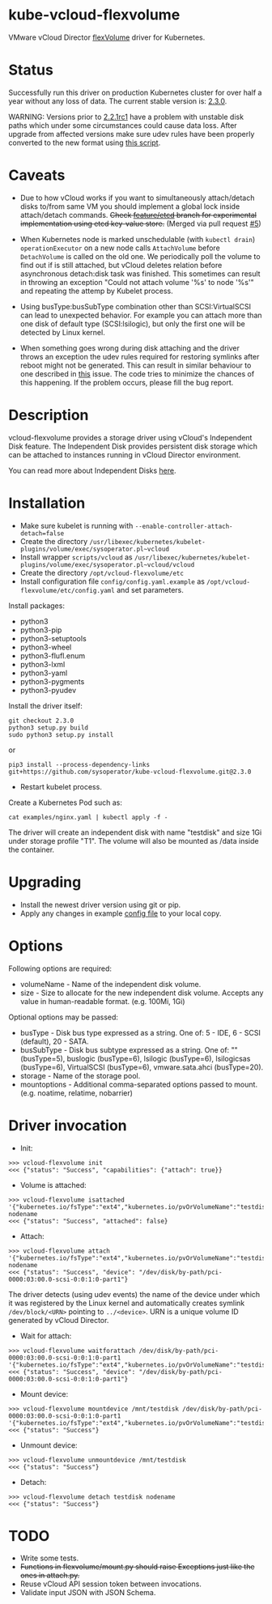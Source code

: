 kube-vcloud-flexvolume
======================

VMware vCloud Director [flexVolume](https://kubernetes.io/docs/concepts/storage/volumes/#out-of-tree-volume-plugins)
driver for Kubernetes.


Status
======

Successfully run this driver on production Kubernetes cluster for over half a year without any loss of data.
The current stable version is: [2.3.0](../../releases/tag/2.3.0).

WARNING: Versions prior to [2.2.1rc1](../../releases/tag/2.2.1rc1) have a problem with unstable disk paths which under some circumstances could cause data loss.
After upgrade from affected versions make sure udev rules have been properly converted to the new format using [this script](scripts/fix_udev_rules.sh).


Caveats
=======

*  Due to how vCloud works if you want to simultaneously attach/detach disks to/from same VM you should implement a global lock inside attach/detach commands. ~~Check [feature/etcd](../../tree/feature/etcd) branch for experimental implementation using etcd key-value store.~~ (Merged via pull request [#5](../../pr/5))

*  When Kubernetes node is marked unschedulable (with `kubectl drain`) `operationExecutor` on a new node calls `AttachVolume` before `DetachVolume` is called on the old one. We periodically poll the volume to find out if is still attached, but vCloud deletes relation before asynchronous detach:disk task was finished. This sometimes can result in throwing an exception "Could not attach volume '%s' to node '%s'" and repeating the attemp by Kubelet process.

*  Using busType:busSubType combination other than SCSI:VirtualSCSI can lead to unexpected behavior. For example you can attach more than one disk of default type (SCSI:lsilogic), but only the first one will be detected by Linux kernel.

*  When something goes wrong during disk attaching and the driver throws an exception the udev rules required for restoring symlinks after reboot might not be generated. This can result in similar behaviour to one described in [this](../../issues/7) issue. The code tries to minimize the chances of this happening. If the problem occurs, please fill the bug report.


Description
===========

vcloud-flexvolume provides a storage driver using vCloud's Independent Disk feature. The Independent Disk provides
persistent disk storage which can be attached to instances running in vCloud Director environment.

You can read more about Independent Disks [here](https://pubs.vmware.com/vcd-80/index.jsp?topic=/com.vmware.vcloud.api.sp.doc_90/GUID-ED825075-4278-486A-A1EB-FB47FE0226DA.html).


Installation
============

*  Make sure kubelet is running with `--enable-controller-attach-detach=false`
*  Create the directory `/usr/libexec/kubernetes/kubelet-plugins/volume/exec/sysoperator.pl~vcloud`
*  Install wrapper `scripts/vcloud` as `/usr/libexec/kubernetes/kubelet-plugins/volume/exec/sysoperator.pl~vcloud/vcloud`
*  Create the directory `/opt/vcloud-flexvolume/etc`
*  Install configuration file `config/config.yaml.example` as `/opt/vcloud-flexvolume/etc/config.yaml` and set parameters.

Install packages:

*  python3
*  python3-pip
*  python3-setuptools
*  python3-wheel
*  python3-flufl.enum
*  python3-lxml
*  python3-yaml
*  python3-pygments
*  python3-pyudev

Install the driver itself:

```
git checkout 2.3.0
python3 setup.py build
sudo python3 setup.py install
```

or

```
pip3 install --process-dependency-links git+https://github.com/sysoperator/kube-vcloud-flexvolume.git@2.3.0
```

*  Restart kubelet process.

Create a Kubernetes Pod such as:

```
cat examples/nginx.yaml | kubectl apply -f -
```

The driver will create an independent disk with name "testdisk" and size 1Gi under storage profile "T1".
The volume will also be mounted as /data inside the container.


Upgrading
=========

*  Install the newest driver version using git or pip.
*  Apply any changes in example [config file](config/config.yaml.example) to your local copy.


Options
=======

Following options are required:

*  volumeName - Name of the independent disk volume.
*  size - Size to allocate for the new independent disk volume. Accepts any value in human-readable format. (e.g. 100Mi, 1Gi)

Optional options may be passed:

*  busType - Disk bus type expressed as a string. One of: 5 - IDE, 6 - SCSI (default), 20 - SATA.
*  busSubType - Disk bus subtype expressed as a string. One of: "" (busType=5), buslogic (busType=6), lsilogic (busType=6), lsilogicsas (busType=6), VirtualSCSI (busType=6), vmware.sata.ahci (busType=20).
*  storage - Name of the storage pool.
*  mountoptions - Additional comma-separated options passed to mount. (e.g. noatime, relatime, nobarrier)


Driver invocation
=================

*  Init:

```
>>> vcloud-flexvolume init
<<< {"status": "Success", "capabilities": {"attach": true}}
```

*  Volume is attached:

```
>>> vcloud-flexvolume isattached '{"kubernetes.io/fsType":"ext4","kubernetes.io/pvOrVolumeName":"testdisk","kubernetes.io/readwrite":"rw","mountoptions":"relatime,nobarrier","size":"1Gi","storage":"T1","busType":6,"busSubType":"VirtualSCSI","volumeName":"testdisk"}' nodename
<<< {"status": "Success", "attached": false}
```

*  Attach:

```
>>> vcloud-flexvolume attach '{"kubernetes.io/fsType":"ext4","kubernetes.io/pvOrVolumeName":"testdisk","kubernetes.io/readwrite":"rw","mountoptions":"relatime,nobarrier","size":"1Gi","storage":"T1","busType":6,"busSubType":"VirtualSCSI","volumeName":"testdisk"}' nodename
<<< {"status": "Success", "device": "/dev/disk/by-path/pci-0000:03:00.0-scsi-0:0:1:0-part1"}
```

The driver detects (using udev events) the name of the device under which it was registered by the Linux kernel and automatically creates symlink `/dev/block/<URN>` pointing to `../<device>`.
URN is a unique volume ID generated by vCloud Director.

*  Wait for attach:

```
>>> vcloud-flexvolume waitforattach /dev/disk/by-path/pci-0000:03:00.0-scsi-0:0:1:0-part1 '{"kubernetes.io/fsType":"ext4","kubernetes.io/pvOrVolumeName":"testdisk","kubernetes.io/readwrite":"rw","mountoptions":"relatime,nobarrier","size":"1Gi","storage":"T1","busType":6,"busSubType":"VirtualSCSI","volumeName":"testdisk"}'
<<< {"status": "Success", "device": "/dev/disk/by-path/pci-0000:03:00.0-scsi-0:0:1:0-part1"}
```

*  Mount device:

```
>>> vcloud-flexvolume mountdevice /mnt/testdisk /dev/disk/by-path/pci-0000:03:00.0-scsi-0:0:1:0-part1 '{"kubernetes.io/fsType":"ext4","kubernetes.io/pvOrVolumeName":"testdisk","kubernetes.io/readwrite":"rw","mountoptions":"relatime,nobarrier","size":"1Gi","storage":"T1","busType":6,"busSubType":"VirtualSCSI","volumeName":"testdisk"}'
<<< {"status": "Success"}
```

*  Unmount device:

```
>>> vcloud-flexvolume unmountdevice /mnt/testdisk
<<< {"status": "Success"}
```

*  Detach:

```
>>> vcloud-flexvolume detach testdisk nodename
<<< {"status": "Success"}
```


TODO
====

*  Write some tests.
*  ~~Functions in flexvolume/mount.py should raise Exceptions just like the ones in attach.py.~~
*  Reuse vCloud API session token between invocations.
*  Validate input JSON with JSON Schema.
